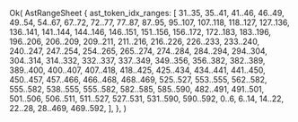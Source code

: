 Ok(
    AstRangeSheet {
        ast_token_idx_ranges: [
            31..35,
            35..41,
            41..46,
            46..49,
            49..54,
            54..67,
            67..72,
            72..77,
            77..87,
            87..95,
            95..107,
            107..118,
            118..127,
            127..136,
            136..141,
            141..144,
            144..146,
            146..151,
            151..156,
            156..172,
            172..183,
            183..196,
            196..206,
            206..209,
            209..211,
            211..216,
            216..226,
            226..233,
            233..240,
            240..247,
            247..254,
            254..265,
            265..274,
            274..284,
            284..294,
            294..304,
            304..314,
            314..332,
            332..337,
            337..349,
            349..356,
            356..382,
            382..389,
            389..400,
            400..407,
            407..418,
            418..425,
            425..434,
            434..441,
            441..450,
            450..457,
            457..466,
            466..468,
            468..469,
            525..527,
            553..555,
            562..582,
            555..582,
            538..555,
            555..582,
            582..585,
            585..590,
            482..491,
            491..501,
            501..506,
            506..511,
            511..527,
            527..531,
            531..590,
            590..592,
            0..6,
            6..14,
            14..22,
            22..28,
            28..469,
            469..592,
        ],
    },
)